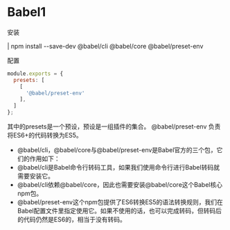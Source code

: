 # Babel1

安装

| npm install --save-dev @babel/cli @babel/core @babel/preset-env

配置

```js
module.exports = {
  presets: [
    [
      '@babel/preset-env'
    ],
  ]
};
```

其中的presets是一个预设，预设是一组插件的集合。 @babel/preset-env 负责将ES6+的代码转换为ES5。

- @babel/cli，@babel/core与@babel/preset-env是Babel官方的三个包，它们的作用如下：
- @babel/cli是Babel命令行转码工具，如果我们使用命令行进行Babel转码就需要安装它。
- @babel/cli依赖@babel/core，因此也需要安装@babel/core这个Babel核心npm包。
- @babel/preset-env这个npm包提供了ES6转换ES5的语法转换规则，我们在Babel配置文件里指定使用它。如果不使用的话，也可以完成转码，但转码后的代码仍然是ES6的，相当于没有转码。